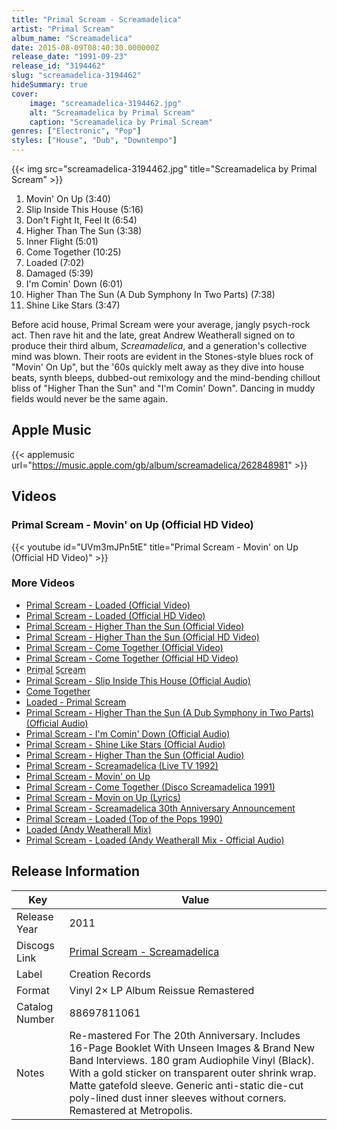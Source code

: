 ```yaml
---
title: "Primal Scream - Screamadelica"
artist: "Primal Scream"
album_name: "Screamadelica"
date: 2015-08-09T08:40:30.000000Z
release_date: "1991-09-23"
release_id: "3194462"
slug: "screamadelica-3194462"
hideSummary: true
cover:
    image: "screamadelica-3194462.jpg"
    alt: "Screamadelica by Primal Scream"
    caption: "Screamadelica by Primal Scream"
genres: ["Electronic", "Pop"]
styles: ["House", "Dub", "Downtempo"]
---
```


{{< img src="screamadelica-3194462.jpg" title="Screamadelica by Primal Scream" >}}

<!-- section break -->

1. Movin' On Up (3:40)
2. Slip Inside This House (5:16)
3. Don't Fight It, Feel It (6:54)
4. Higher Than The Sun (3:38)
5. Inner Flight (5:01)
6. Come Together (10:25)
7. Loaded (7:02)
8. Damaged (5:39)
9. I'm Comin' Down (6:01)
10. Higher Than The Sun (A Dub Symphony In Two Parts) (7:38)
11. Shine Like Stars (3:47)

<!-- section break -->


Before acid house, Primal Scream were your average, jangly psych-rock act. Then rave hit and the late, great Andrew Weatherall signed on to produce their third album, <i>Screamadelica</i>, and a generation's collective mind was blown. Their roots are evident in the Stones-style blues rock of "Movin' On Up", but the '60s quickly melt away as they dive into house beats, synth bleeps, dubbed-out remixology and the mind-bending chillout bliss of "Higher Than the Sun" and "I'm Comin' Down". Dancing in muddy fields would never be the same again.



## Apple Music
{{< applemusic url="https://music.apple.com/gb/album/screamadelica/262848981" >}}





## Videos
### Primal Scream - Movin' on Up (Official HD Video)
{{< youtube id="UVm3mJPn5tE" title="Primal Scream - Movin' on Up (Official HD Video)" >}}<br>

### More Videos

- [Primal Scream - Loaded (Official Video)](https://www.youtube.com/watch?v=Y3ixEzKA4k0)
- [Primal Scream - Loaded (Official HD Video)](https://www.youtube.com/watch?v=XQ045ycEOQE)
- [Primal Scream - Higher Than the Sun (Official Video)](https://www.youtube.com/watch?v=YHjVIBDYgXg)
- [Primal Scream - Higher Than the Sun (Official HD Video)](https://www.youtube.com/watch?v=sOBeeqvfyvc)
- [Primal Scream - Come Together (Official Video)](https://www.youtube.com/watch?v=ZUjW82je_38)
- [Primal Scream - Come Together (Official HD Video)](https://www.youtube.com/watch?v=nyylAvfyuBw)
- [P̲r̲i̲m̲a̲l̲ S̲c̲r̲e̲a̲m̲](https://www.youtube.com/watch?v=Za39Z5cLSww)
- [Primal Scream - Slip Inside This House (Official Audio)](https://www.youtube.com/watch?v=StskEnmH9l8)
- [Come Together](https://www.youtube.com/watch?v=QLcKmOwRk_c)
- [Loaded - Primal Scream](https://www.youtube.com/watch?v=e8QPkD-15GQ)
- [Primal Scream - Higher Than the Sun (A Dub Symphony in Two Parts) (Official Audio)](https://www.youtube.com/watch?v=R3m0rmCtLyE)
- [Primal Scream - I'm Comin' Down (Official Audio)](https://www.youtube.com/watch?v=1gsrx_8jQHY)
- [Primal Scream - Shine Like Stars (Official Audio)](https://www.youtube.com/watch?v=SKPRmuraUEE)
- [Primal Scream - Higher Than the Sun (Official Audio)](https://www.youtube.com/watch?v=-y_4JwBz7Ns)
- [Primal Scream - Screamadelica (Live TV 1992)](https://www.youtube.com/watch?v=_KtK01Ne22k)
- [Primal Scream -  Movin' on Up](https://www.youtube.com/watch?v=kBiMoRM5lfo)
- [Primal Scream - Come Together (Disco Screamadelica 1991)](https://www.youtube.com/watch?v=JyU8zLTvAvo)
- [Primal Scream - Movin on Up (Lyrics)](https://www.youtube.com/watch?v=wWUC2-ypnDQ)
- [Primal Scream - Screamadelica 30th Anniversary Announcement](https://www.youtube.com/watch?v=a9kFFms84wc)
- [Primal Scream - Loaded (Top of the Pops 1990)](https://www.youtube.com/watch?v=pIs2M77gsiM)
- [Loaded (Andy Weatherall Mix)](https://www.youtube.com/watch?v=sNvUQka4wk0)
- [Primal Scream - Loaded (Andy Weatherall Mix - Official Audio)](https://www.youtube.com/watch?v=Ha1H-UQhVW0)


## Release Information
|  Key           | Value                                                |
| ---------------| ---------------------------------------------------- |
| Release Year   | 2011                                   |
| Discogs Link   | [Primal Scream - Screamadelica](https://www.discogs.com/release/3194462-Primal-Scream-Screamadelica) |
| Label          | Creation Records |
| Format         | Vinyl 2× LP Album Reissue Remastered |
| Catalog Number | 88697811061 |
| Notes | Re-mastered For The 20th Anniversary. Includes 16-Page Booklet With Unseen Images & Brand New Band Interviews. 180 gram Audiophile Vinyl (Black). With a gold sticker on transparent outer shrink wrap. Matte gatefold sleeve. Generic anti-static die-cut poly-lined dust inner sleeves without corners.  Remastered at Metropolis.  |